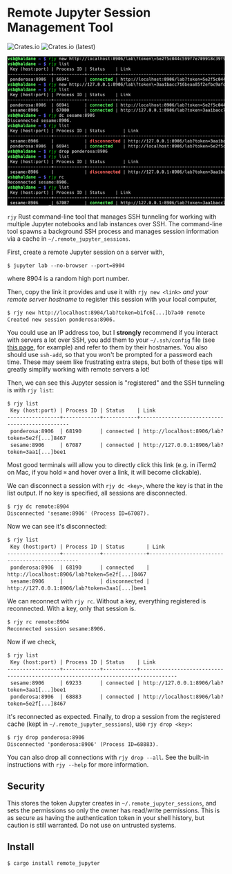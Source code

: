 # Remote Jupyter Session Management Tool

![Crates.io](https://img.shields.io/crates/v/remote_jupyter) ![Crates.io (latest)](https://img.shields.io/crates/dv/remote_jupyter)


![a screenshot of the rjy command line tool](https://github.com/vsbuffalo/remote_jupyter/blob/main/screenshot.png?raw=true)

`rjy` Rust command-line tool that manages SSH tunneling for working with
multiple Jupyter notebooks and lab instances over SSH. The command-line tool
spawns a background SSH process and manages session information via a cache in
`~/.remote_jupyter_sessions`.

First, create a remote Jupyter session on a server with,

    $ jupyter lab --no-browser --port=8904

where 8904 is a random high port number.

Then, copy the link it provides and use it with `rjy new <link>` *and your 
remote server hostname* to register this session with your local computer,

    $ rjy new http://localhost:8904/lab?token=b1fc6[...]b7a40 remote
    Created new session ponderosa:8906.

You could use an IP address too, but I **strongly** recommend if you interact
with servers a lot over SSH, you add them to your `~/.ssh/config` file (see
[this page](https://linuxhandbook.com/ssh-config-file/), for example) and refer
to them by their hostnames. You also should use `ssh-add`, so that you won't be
prompted for a password each time. These may seem like frustrating extra steps,
but both of these tips will greatly simplify working with remote servers a lot!

Then, we can see this Jupyter session is "registered" and the SSH tunneling
is with `rjy list`:

    $ rjy list
     Key (host:port) | Process ID | Status    | Link                              
    -----------------+------------+-----------+-----------------------------------------------
     ponderosa:8906  | 68190      | connected | http://localhost:8906/lab?token=5e2f[...]8467
     sesame:8906     | 67087      | connected | http://127.0.0.1:8906/lab?token=3aa1[...]bee1
    
Most good terminals will allow you to directly click this link (e.g.
in iTerm2 on Mac, if you hold `⌘` and hover over a link, it will
become clickable).

We can disconnect a session with `rjy dc <key>`, where the key is that in the
list output. If no key is specified, all sessions are disconnected.

    $ rjy dc remote:8904
    Disconnected 'sesame:8906' (Process ID=67087).

Now we can see it's disconnected:

    $ rjy list
     Key (host:port) | Process ID | Status       | Link                              
    -----------------+------------+--------------+-----------------------------------------------
     ponderosa:8906  | 68190      | connected    | http://localhost:8906/lab?token=5e2f[...]8467
     sesame:8906     |            | disconnected | http://127.0.0.1:8906/lab?token=3aa1[...]bee1
  
    
We can reconnect with `rjy rc`. Without a key, everything registered is 
reconnected. With a key, only that session is.

    $ rjy rc remote:8904
    Reconnected session sesame:8906.

Now if we check,

    $ rjy list
     Key (host:port) | Process ID | Status    | Link
    -----------------+------------+-----------+----------------------------------------------------------------------------------
     sesame:8906     | 69233      | connected | http://127.0.0.1:8906/lab?token=3aa1[...]bee1
     ponderosa:8906  | 68883      | connected | http://localhost:8906/lab?token=5e2f[...]8467
    
it's reconnected as expected. Finally, to drop a session from the registered
cache (kept in `~/.remote_jupyter_sessions`), use `rjy drop <key>`:

    $ rjy drop ponderosa:8906
    Disconnected 'ponderosa:8906' (Process ID=68883).

You can also drop all connections with `rjy drop --all`. See the built-in
instructions with `rjy --help` for more information.

## Security 

This stores the token Jupyter creates in `~/.remote_jupyter_sessions`, and sets
the permissions so only the owner has read/write permissions. This is as secure
as having the authentication token in your shell history, but caution is still
warranted. Do not use on untrusted systems. 

## Install
    
    $ cargo install remote_jupyter

